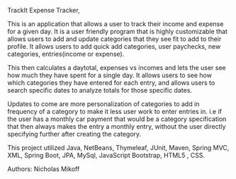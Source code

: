 TrackIt Expense Tracker, 

This is an application that allows a user to track their income and expense for a given day. It is a user friendly program that is 
highly customizable that allows users to add and update categories that they see fit to add to their profile. It allows users to add
quick add categories, user paychecks, new categories, entries(income or expense). 

This then calculates a daytotal, expenses vs incomes and lets the user see how much they have spent for a single day. It allows users
to see how which categories they have entered for each entry, and allows users to search specific dates to analyze totals for those specific dates. 

Updates to come are more personalization of categories to add in frequency of a category to make it less user work to enter entries in. i.e if the user has a monthly car payment that would be a category specification that then always makes the entry a monthly entry, without 
the user directly specifying further after creating the category. 

This project utilized 
Java, NetBeans, Thymeleaf, JUnit, Maven, Spring MVC, XML, Spring Boot, JPA, MySql, JavaScript Bootstrap, HTML5 , CSS. 


Authors:
Nicholas Mikoff
